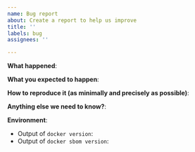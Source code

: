 ```yaml
---
name: Bug report
about: Create a report to help us improve
title: ''
labels: bug
assignees: ''

---
```


**What happened**:

**What you expected to happen**:

**How to reproduce it (as minimally and precisely as possible)**:

**Anything else we need to know?**:

**Environment**:
- Output of `docker version`:
- Output of `docker sbom version`:
